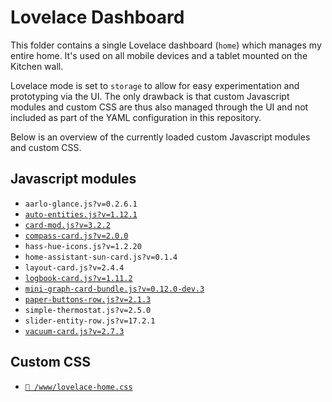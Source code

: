 # Lovelace Dashboard

This folder contains a single Lovelace dashboard (`home`) which manages my
entire home. It's used on all mobile devices and a tablet mounted on the Kitchen
wall.

Lovelace mode is set to `storage` to allow for easy experimentation and
prototyping via the UI. The only drawback is that custom Javascript modules and
custom CSS are thus also managed through the UI and not included as part of the
YAML configuration in this repository.

Below is an overview of the currently loaded custom Javascript modules and
custom CSS.

## Javascript modules

- `aarlo-glance.js?v=0.2.6.1`
- [`auto-entities.js?v=1.12.1`](https://github.com/thomasloven/lovelace-auto-entities)
- [`card-mod.js?v=3.2.2`](https://github.com/thomasloven/lovelace-card-mod/releases/tag/3.2.2)
- [`compass-card.js?v=2.0.0`](https://github.com/tomvanswam/compass-card/releases/tag/v2.0.0)
- `hass-hue-icons.js?v=1.2.20`
- `home-assistant-sun-card.js?v=0.1.4`
- `layout-card.js?v=2.4.4`
- [`logbook-card.js?v=1.11.2`](https://github.com/royto/logbook-card/releases/tag/1.11.2)
- [`mini-graph-card-bundle.js?v=0.12.0-dev.3`](https://github.com/kalkih/mini-graph-card/releases/tag/v0.12.0-dev.3)
- [`paper-buttons-row.js?v=2.1.3`](https://github.com/jcwillox/lovelace-paper-buttons-row/releases/tag/2.1.3)
- `simple-thermostat.js?v=2.5.0`
- `slider-entity-row.js?v=17.2.1`
- [`vacuum-card.js?v=2.7.3`](https://github.com/denysdovhan/vacuum-card/releases/tag/v2.7.3)

## Custom CSS

- [`📄 /www/lovelace-home.css`](/www/lovelace-home.css)

